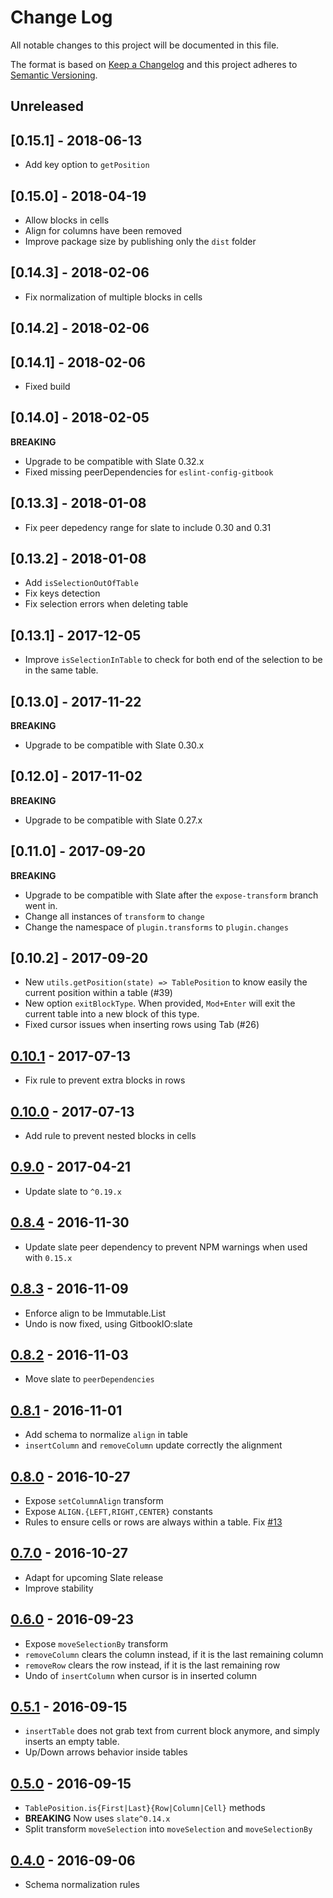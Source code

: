 # Change Log

All notable changes to this project will be documented in this file.

The format is based on [Keep a Changelog](http://keepachangelog.com/) and this project adheres to [Semantic Versioning](http://semver.org/).

## Unreleased

## [0.15.1] - 2018-06-13

*   Add key option to `getPosition`

## [0.15.0] - 2018-04-19

*   Allow blocks in cells
*   Align for columns have been removed
*   Improve package size by publishing only the `dist` folder

## [0.14.3] - 2018-02-06

*   Fix normalization of multiple blocks in cells

## [0.14.2] - 2018-02-06

## [0.14.1] - 2018-02-06

*   Fixed build

## [0.14.0] - 2018-02-05

**BREAKING**

*   Upgrade to be compatible with Slate 0.32.x
*   Fixed missing peerDependencies for `eslint-config-gitbook`

## [0.13.3] - 2018-01-08

*   Fix peer depedency range for slate to include 0.30 and 0.31

## [0.13.2] - 2018-01-08

*   Add `isSelectionOutOfTable`
*   Fix keys detection
*   Fix selection errors when deleting table

## [0.13.1] - 2017-12-05

*   Improve `isSelectionInTable` to check for both end of the selection to be in the same table.

## [0.13.0] - 2017-11-22

**BREAKING**

*   Upgrade to be compatible with Slate 0.30.x

## [0.12.0] - 2017-11-02

**BREAKING**

*   Upgrade to be compatible with Slate 0.27.x

## [0.11.0] - 2017-09-20

**BREAKING**

*   Upgrade to be compatible with Slate after the `expose-transform` branch went in.
*   Change all instances of `transform` to `change`
*   Change the namespace of `plugin.transforms` to `plugin.changes`

## [0.10.2] - 2017-09-20

*   New `utils.getPosition(state) => TablePosition` to know easily the current
    position within a table (#39)
*   New option `exitBlockType`. When provided, `Mod+Enter` will exit the current
    table into a new block of this type.
*   Fixed cursor issues when inserting rows using Tab (#26)

## [0.10.1] - 2017-07-13

[0.10.1]: https://github.com/GitbookIO/slate-edit-table/compare/0.10.0...0.10.1

*   Fix rule to prevent extra blocks in rows

## [0.10.0] - 2017-07-13

[0.10.0]: https://github.com/GitbookIO/slate-edit-table/compare/0.9.0...0.10.0

*   Add rule to prevent nested blocks in cells

## [0.9.0] - 2017-04-21

[0.9.0]: https://github.com/GitbookIO/slate-edit-table/compare/0.8.4...0.9.0

*   Update slate to `^0.19.x`

## [0.8.4] - 2016-11-30

[0.8.4]: https://github.com/GitbookIO/slate-edit-table/compare/0.8.3...0.8.4

*   Update slate peer dependency to prevent NPM warnings when used with `0.15.x`

## [0.8.3] - 2016-11-09

[0.8.3]: https://github.com/GitbookIO/slate-edit-table/compare/0.8.2...0.8.3

*   Enforce align to be Immutable.List
*   Undo is now fixed, using GitbookIO:slate

## [0.8.2] - 2016-11-03

[0.8.2]: https://github.com/GitbookIO/slate-edit-table/compare/0.8.1...0.8.2

*   Move slate to `peerDependencies`

## [0.8.1] - 2016-11-01

[0.8.1]: https://github.com/GitbookIO/slate-edit-table/compare/0.8.0...0.8.1

*   Add schema to normalize `align` in table
*   `insertColumn` and `removeColumn` update correctly the alignment

## [0.8.0] - 2016-10-27

[0.8.0]: https://github.com/GitbookIO/slate-edit-table/compare/0.7.0...0.8.0

*   Expose `setColumnAlign` transform
*   Expose `ALIGN.{LEFT,RIGHT,CENTER}` constants
*   Rules to ensure cells or rows are always within a table. Fix
    [#13](https://github.com/GitbookIO/slate-edit-table/issues/13)

## [0.7.0] - 2016-10-27

[0.7.0]: https://github.com/GitbookIO/slate-edit-table/compare/0.6.0...0.7.0

*   Adapt for upcoming Slate release
*   Improve stability

## [0.6.0] - 2016-09-23

[0.6.0]: https://github.com/GitbookIO/slate-edit-table/compare/0.5.1...0.6.0

*   Expose `moveSelectionBy` transform
*   `removeColumn` clears the column instead, if it is the last remaining column
*   `removeRow` clears the row instead, if it is the last remaining row
*   Undo of `insertColumn` when cursor is in inserted column

## [0.5.1] - 2016-09-15

[0.5.1]: https://github.com/GitbookIO/slate-edit-table/compare/0.5.0...0.5.1

*   `insertTable` does not grab text from current block anymore, and simply inserts an empty table.
*   Up/Down arrows behavior inside tables

## [0.5.0] - 2016-09-15

[0.5.0]: https://github.com/GitbookIO/slate-edit-table/compare/0.4.0...0.5.0

*   `TablePosition.is{First|Last}{Row|Column|Cell}` methods
*   **BREAKING** Now uses `slate^0.14.x`
*   Split transform `moveSelection` into `moveSelection` and `moveSelectionBy`

## [0.4.0] - 2016-09-06

[0.4.0]: https://github.com/GitbookIO/slate-edit-table/compare/0.3.0...0.4.0

*   Schema normalization rules

